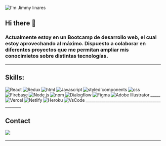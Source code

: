 ![I'm Jimmy linares](https://user-images.githubusercontent.com/83909856/170892027-ac5709c7-7bbe-403c-9bae-bec016ee4a2d.gif)


## Hi there 👋

### Actualmente estoy en un Bootcamp de desarrollo web, el cual estoy aprovechando al máximo. Dispuesto a colaborar en diferentes proyectos que me permitan ampliar mis conocimietos sobre distintas tecnologías. 
_______

## Skills: 

<img align="left" alt="React" width="" src="https://img.shields.io/badge/React-20232A?style=for-the-badge&logo=react&logoColor=61DAFB" />
<img align="left" alt="Redux" width="" src="https://img.shields.io/badge/Redux-593D88?style=for-the-badge&logo=redux&logoColor=white" />
<img align="left" alt="html" width="" src="https://img.shields.io/badge/HTML5-E34F26?style=for-the-badge&logo=html5&logoColor=white" />
<img align="left" alt="Javascript" width="" src="https://img.shields.io/badge/JavaScript-323330?style=for-the-badge&logo=javascript&logoColor=F7DF1E" />
<img align="left" alt="styled'components" width="" src="https://img.shields.io/badge/styled--components-DB7093?style=for-the-badge&logo=styled-components&logoColor=white" />
<img align="left" alt="css" width="" src="https://img.shields.io/badge/CSS3-1572B6?style=for-the-badge&logo=css3&logoColor=white" />
<img align="left" alt="Firebase" width="" src="https://img.shields.io/badge/firebase-ffca28?style=for-the-badge&logo=firebase&logoColor=black" />
<img align="left" alt="Node.js" width="" src="https://img.shields.io/badge/Node.js-339933?style=for-the-badge&logo=nodedotjs&logoColor=white" />
<img align="left" alt="npm" width="" src="https://img.shields.io/badge/npm-CB3837?style=for-the-badge&logo=npm&logoColor=white" />
<img align="left" alt="Dialogflow" width="" src="https://img.shields.io/badge/dialogflow-FF9800?style=for-the-badge&logo=dialogflow&logoColor=white" />
<img align="left" alt="Figma" width="" src="https://img.shields.io/badge/Figma-F24E1E?style=for-the-badge&logo=figma&logoColor=white" />
<img align="left" alt="Adobe Illustrator" width="" src="https://img.shields.io/badge/Adobe%20Illustrator-FF9A00?style=for-the-badge&logo=adobe%20illustrator&logoColor=white" />
<img align="left" alt="Vercel" width="" src="https://img.shields.io/badge/Vercel-000000?style=for-the-badge&logo=vercel&logoColor=white" />
<img align="left" alt="Netlify" width="" src="https://img.shields.io/badge/Netlify-00C7B7?style=for-the-badge&logo=netlify&logoColor=white" />
<img align="left" alt="Heroku" width="" src="https://img.shields.io/badge/Heroku-430098?style=for-the-badge&logo=heroku&logoColor=white" />
<img align="left" alt="VsCode" width="" src="https://img.shields.io/badge/Visual_Studio_Code-0078D4?style=for-the-badge&logo=visual%20studio%20code&logoColor=white" />
<br>
___________________________________________________

## Contact
<a href="https://www.linkedin.com/in/jimmy-linares"><img src="https://img.shields.io/badge/LinkedIn-0077B5?style=for-the-badge&logo=linkedin&logoColor=white" target="_blank" /></a>&nbsp;&nbsp;&nbsp;&nbsp;

__________________________

<!--
**Vikingo92/Vikingo92** is a ✨ _special_ ✨ repository because its `README.md` (this file) appears on your GitHub profile.

[<img align="center" alt="Outlook" width="" src="https://img.shields.io/badge/Microsoft_Outlook-0078D4?style=for-the-badge&logo=microsoft-outlook&logoColor=white" />](mailto:jimmy_lv@outlook.com)
[<img align="center" alt="Outlook" width="" src="https://img.shields.io/badge/LinkedIn-0077B5?style=for-the-badge&logo=linkedin&logoColor=white" />][]


<img align="left" alt="React.js" width="30px" src="https://user-images.githubusercontent.com/83909856/170893270-a8502188-49b1-4c6e-a95f-16ecd19de1f3.png" />React.js
-
<img align="left" alt="Redux" width="30px" src="https://user-images.githubusercontent.com/83909856/170892937-1c8806a3-cbcb-4db7-aa24-cc87e7924d91.png" />Redux
-
<img align="left" alt="Firebase" width="30px" src="https://user-images.githubusercontent.com/83909856/170893318-97bd047d-ac2c-49fb-8f81-8dfd219b62bf.png" />Firebase
-
<img align="left" alt="Styled-Components" width="30px" src="https://user-images.githubusercontent.com/83909856/170893399-9264ac0b-c5a5-4452-ae47-bd9054a12464.png" />Styled-Components
-
<img align="left" alt="JavaScript" width="30px" src="https://user-images.githubusercontent.com/83909856/170893446-f5e7b4e4-08ed-4237-bfe5-f249972627a3.png" />JavaScript
-
<img align="left" alt="Html" width="30px" src="https://user-images.githubusercontent.com/83909856/170893483-15bab643-c010-410a-96fe-07d33f7621a6.png" />Html
-
<img align="left" alt="Css" width="30px" src="https://user-images.githubusercontent.com/83909856/170893490-05aa7a7e-4374-4a4b-83c8-5ac2bb2aa439.png" />Css
-
<img align="left" alt="Figma" width="30px" src="https://user-images.githubusercontent.com/83909856/170894121-240f1bd2-f69d-43cd-beb4-d0a256e1a353.png" />Figma
-
<img align="left" alt="Adobe Illustrator" width="30px" src="https://user-images.githubusercontent.com/83909856/170894145-53bfbcf4-795a-46ad-a119-4325d4ebca9e.png" />Adobe Illustrator
-

Here are some ideas to get you started:

- 🔭 I’m currently working on ...
- 🌱 I’m currently learning ...
- 👯 I’m looking to collaborate on ...
- 🤔 I’m looking for help with ...
- 💬 Ask me about ...
- 📫 How to reach me: ...
- 😄 Pronouns: ...
- ⚡ Fun fact: ...
-->

